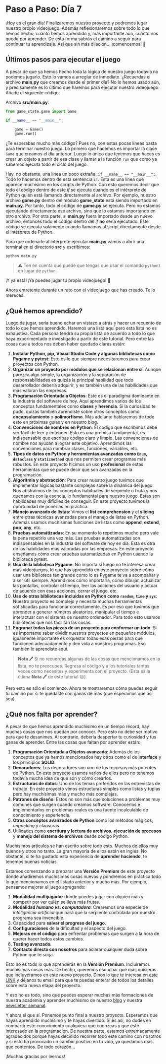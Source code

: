 # Paso a Paso: Día 7

¡Hoy es el gran día! Finalizaremos nuestro proyecto y podremos jugar nuestro propio videojuego. Además reflexionaremos sobre todo lo que hemos hecho, cuánto hemos aprendido y, más importante aún, cuánto nos queda por aprender. De esta forma sabrás el camino a seguir para continuar tu aprendizaje. Así que sin más dilación... ¡comencemos! :rocket:

## Últimos pasos para ejecutar el juego

A pesar de que ya hemos hecho toda la lógica de nuestro juego todavía no podemos jugarlo. Esto lo vamos a arreglar de inmediato. ¿Recuerdas el archivo **main.py** que creamos desde el primer día? No lo hemos usado aún, y precisamente es lo último que haremos para ejecutar nuestro videojuego. Añade el siguiente código:

Archivo **src/main.py**:

```python
from game_state.game import Game

if __name__ == "__main__":

    game = Game()
    game.run()

```

¿Te esperabas mucho más código? Pues no, con estas pocas líneas basta para terminar nuestro juego. Lo primero que hacemos es importar la clase `Game` que creamos el día anterior. Luego lo único que tenemos que haces es crear un objeto a partir de esa clase y llamar a la función `run` que como ya sabemos ejecuta todo el ciclo del juego.

Hay, no obstante, una línea un poco extraña: `if __name__ == "__main__":`. Todo lo hacemos dentro de esta sentencia `if`. Esta es una línea que aparece muchísimo en los scripts de Python. Con esto queremos decir que todo el código dentro de este *if* se ejecuta cuando es el intérprete de Python quién está llamando directamente al archivo. Por ejemplo, nuestro archivo **game.py** dentro del módulo **game_state** está siendo importado en **main.py**. Por tanto, todo el código de **game.py** se ejecuta. Pero no estamos ejecutando directamente ese archivo, sino que lo estamos importando en otro archivo. Por otra parte, si **main.py** fuera importado desde un nuevo archivo, entonces todo el código dentro del *if* **no** sería ejecutado. Este código se ejecuta solamente cuando llamamos al script directamente desde el intérprete de Python.

Para que ordenarle al intérprete ejecutar **main.py** vamos a abrir una terminal en el directorio **src** y escribimos:

```bash
python main.py
```

>:warning: Ten en cuenta que puede que tengas que usar el comando `python3` en lugar de `python`.

¡Y ya está! ¡Ya puedes jugar tu propio videojuego! :rocket:

Ahora entretente durante un rato con el videojuego que has creado. Te lo mereces.

## ¿Qué hemos aprendido?

Luego de jugar, sería bueno echar un vistazo a atrás y hacer un recuento de todo lo que hemos aprendido. Haremos una lista aquí pero esta lista no es exhaustiva. Cada persona tendrá su propia lista de acuerdo a todo lo que haya experimentado e investigado a partir de este tutorial. Pero entre las cosas que a todos nos deben haber quedado claras están:

1. **Instalar Python, pip, Visual Studio Code y algunas bibliotecas como Pygame y pytest**: Esto es lo que siempre necesitaremos para crear proyectos con Python.
2. **Organizar un proyecto por módulos que se relacionan entre sí**: Aunque parezca algo simple, la organización y la separación de responsabilidades es quizás la principal habilidad que todo desarrollador debería adquirir, y es también una de las habilidades que más valoran las empresas.
3. **Programación Orientada a Objetos**: Este es el paradigma dominante en la industria del software de hoy. Aquí aprendimos varios de los conceptos fundamentales como **clases** y **herencia**. Si la curiosidad te pudo, quizás también aprendiste sobre otros conceptos como **encapsulamiento** o **polimorfismo**. Más adelante hablaremos de todo esto en próximas guías y en nuestro blog.
4. **Convenciones de nombres en Python**: El código que escribimos debe ser fácil de leer y entender. Esto es una premisa fundamental, es indispensable que escribas código claro y limpio. Las convenciones de nombre nos ayudan a lograr este objetivo. Aprendimos las convenciones para nombrar clases, funciones, variables, etc.
5. **Tipos de datos en Python y herramientas avanzadas como `Enum`, `dataclass` y `staticmethod`** que nos permiten crear programas más robustos. En este proyecto hicimos un uso **profesional** de estas herramientas que se puede decir que son avanzadas en la programación.
6. **Algoritmia y abstracción**: Para crear nuestro juego tuvimos que implementar lógicas bastante complejas sobre la dinámica del juego. Nos abstraímos de los conceptos habituales de serpiente o fruta y nos quedamos con la esencia, lo fundamental para nuestro juego. Estas son habilidades muy difíciles de conseguir. En este proyecto tuvimos la oportunidad de ponerlas en práctica.
7. **Manejo avanzado de listas**: Vimos el **list comprehension** y el **slicing** entre otras técnicas avanzadas para el manejo de listas en Python. Además usamos muchísimas funciones de listas como **append**, **extend**, **pop**, **any**, etc.
8. **Pruebas automátizadas**: En su momento lo repetimos mucho pero vale la pena repetirlo una vez más. Las pruebas automatizadas son indispensables en la industria del software de hoy en día. Esta es otra de las habilidades más valoradas por las empresas. En este proyecto enseñamos cómo crear pruebas automatizadas en Python usando la biblioteca pytest.
9. **Uso de la biblioteca Pygame**: No importa si luego no te interesa crear más videojuegos, lo que has aprendido en este proyecto sobre cómo usar una biblioteca tan grande como lo es Pygame te va a acompañar y a ser útil siempre. Aprendimos cómo importarla, cómo dibujar, actualizar las pantallas, controlar el tiempo, leer las acciones del usuario y actuar de acuerdo con esas acciones, cerrar el juego, etc.
10. **Uso de otras bibliotecas incluídas en Python como `random`, `time` y `sys`**: Nuestro proyecto es complejo y necesita muchas herramientas sofisticadas para funcionar correctamente. Es por eso que tuvimos que aprender a generar números aleatorios, manipular el tiempo e interactuar con el sistema de nuestro ordenador. Para todo esto usamos bibliotecas que nos facilitan las cosas.
11. **Engranar todas las piezas de un proyecto para conformar un todo**: Si es importante saber dividir nuestros proyectos en pequeños módulos, igualmente importante es orquestar todas esas piezas para que funcionen adecuadamente y den vida a nuestros programas. Eso también lo aprendiste aquí.

>**Nota :pen:** Si no recuerdas algunas de las cosas que mencionamos en la lista, no te preocupes. Regresa al código y a los tutoriales tantas veces como necesites y experimenta con el proyecto. (Esta es la última **Nota :pen:** de este tutorial :cry:).

Pero esto es sólo el comienzo. Ahora te mostraremos cómo puedes seguir tu camino por si te quedaste con ganas de más (que esperamos que así sea).

## ¿Qué nos falta por aprender?

A pesar de que hemos aprendido muchísimo en un tiempo récord, hay muchas cosas que nos quedan por conocer. Pero esto no debe ser motivo para que te desanimes. Al contrario, debería despertar tu curiosidad y tus ganas de aprender. Entre las cosas que faltan por aprender están:

1. **Programación Orientada a Objetos avanzada**: Además de los conceptos que ya hemos mencionados hay otros como el de **interface** y los principios **SOLID**.
2. **Decoradores**: Los decoradores son uno de los recursos más potentes de Python. En este proyecto usamos varios de ellos pero no tenemos todavía mucha idea de qué son y cómo crearlos.
3. **Estructuras de datos**: Uno de los temas preferidos en las entrevistas de trabajo. En este proyecto vimos estructuras simples como listas y tuplas pero hay muchísimas más y mucho más complejas.
4. **Patrones de diseño**: Estos no son más que soluciones a problemas muy comunes que surgen cuando creamos software. Conocerlos e implementarlos en problemas reales es una fuente incalculable de conocimiento y experiencia.
5. **Otros conceptos avanzados de Python** como los métodos mágicos, *unpacking* y clausuras.
6. Utilidades como **escritura y lectura de archivos**, **ejecución de procesos** y **manejo del sistema de archivos** desde código Python.

Muchísimos artículos se han escrito sobre todo esto. Muchos de ellos muy buenos y otros no tanto. La gran mayoría de ellos están en inglés. No obstante, si te ha gustado esta experiencia de **aprender haciendo**, te tenemos buenas noticias.

Estamos comenzando a preparar una **Versión Premium** de este proyecto donde añadiremos muchísimas cosas nuevas y pondremos en práctica todo lo que mencionamos en el listado anterior y mucho más. Por ejemplo, pensamos mejorar el juego agregando:

1. **Modalidad multijugador** donde puedes jugar con alguien más y competir por ver quién se lleva más frutas.
2. **Modalidad *humano vs. computadora***: Crearemos una especie de *inteligencia artificial* que hará que la serpiente controlada por nuestro programa sea invencible.
3. Capacidad para **salvar el progreso del juego**.
4. **Configuraciones** de la dificultad y el aspecto del juego.
5. **Mejoras en el código** para enfrentar problemas que surgen a la hora de querer hacer todos estos cambios.
6. **Testing avanzado**.
7. **Contacto directo con nosotros** para aclarar cualquier duda sobre Python que te surja.

Esto no es todo lo que aprenderás en la **Versión Premium**. Incluiremos muchísimas cosas más. De hecho, queremos escuchar qué más quisieras que incluyéramos en este nuevo proyecto. Dinos lo que te interesa en [este LINK](https://codexlacademy.com/#form01) y déjanos tu email para que te puedas enterar de todos los detalles sobre esta nueva etapa del proyecto.

Y eso no es todo, sino que puedes esperar muchas más formaciones de nuestra academia y aprender muchísimo de nuestro [blog](https://blog.codexlacademy.com) y nuestra [newsletter semanal](https://codexl.substack.com).

Y ahora sí que sí. Ponemos punto final a nuestro proyecto. Esperamos que hayas aprendido muchísimo y te hayas divertido. Si es así, no dudes en compartir este conocimiento cualquiera que conozcas y que esté interesado en  la programación. De nuestra parte, estamos extremadamente agradecidos porque hayas decidido recorrer todo este camino con nosotros y si esto ha provocado un cambio positivo en tu vida, ya quedamos más que contentos. De todo corazón...

¡Muchas gracias por leernos!
